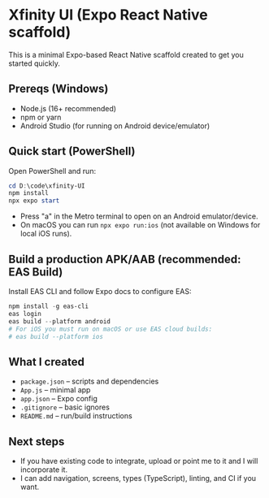 # Xfinity UI (Expo React Native scaffold)

This is a minimal Expo-based React Native scaffold created to get you started quickly.

## Prereqs (Windows)
- Node.js (16+ recommended)
- npm or yarn
- Android Studio (for running on Android device/emulator)

## Quick start (PowerShell)

Open PowerShell and run:

```powershell
cd D:\code\xfinity-UI
npm install
npx expo start
```

- Press "a" in the Metro terminal to open on an Android emulator/device.
- On macOS you can run `npx expo run:ios` (not available on Windows for local iOS runs).

## Build a production APK/AAB (recommended: EAS Build)

Install EAS CLI and follow Expo docs to configure EAS:

```powershell
npm install -g eas-cli
eas login
eas build --platform android
# For iOS you must run on macOS or use EAS cloud builds:
# eas build --platform ios
```

## What I created
- `package.json` – scripts and dependencies
- `App.js` – minimal app
- `app.json` – Expo config
- `.gitignore` – basic ignores
- `README.md` – run/build instructions

## Next steps
- If you have existing code to integrate, upload or point me to it and I will incorporate it.
- I can add navigation, screens, types (TypeScript), linting, and CI if you want.

